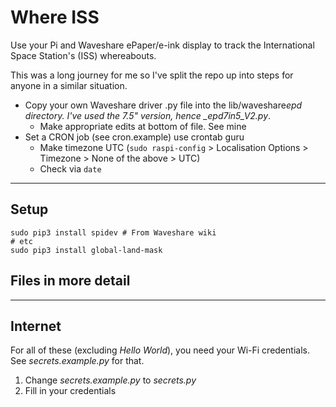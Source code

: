 # Where ISS

Use your Pi and Waveshare ePaper/e-ink display to track the International Space Station's (ISS) whereabouts.

This was a long journey for me so I've split the repo up into steps for anyone in a similar situation.

- Copy your own Waveshare driver .py file into the lib/waveshare*epd directory. I've used the 7.5" version, hence \_epd7in5_V2.py*.
  - Make appropriate edits at bottom of file. See mine
- Set a CRON job (see cron.example) use crontab guru
  - Make timezone UTC (`sudo raspi-config` > Localisation Options > Timezone > None of the above > UTC)
  - Check via `date`

---

## Setup

```
sudo pip3 install spidev # From Waveshare wiki
# etc
sudo pip3 install global-land-mask

```

## Files in more detail

<!-- ### Hello World

Using the Waveshare file to make sure everything works as expected.

### Hello Internet

Talk to the space station. Use secrets.py

### Hello Design

Get fonts and images working. -->

---

## Internet

For all of these (excluding _Hello World_), you need your Wi-Fi credentials. See _secrets.example.py_ for that.

1. Change _secrets.example.py_ to _secrets.py_
2. Fill in your credentials
